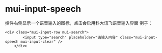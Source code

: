 # mui-input-speech
控件右侧显示一个语音输入的图标，点击会启用科大讯飞语音输入界面
例子：
```
<div class="mui-input-row mui-search">
    	<input type="search" placeholder="请输入内容" class="mui-input-speech mui-input-clear" />
    </div>
```
